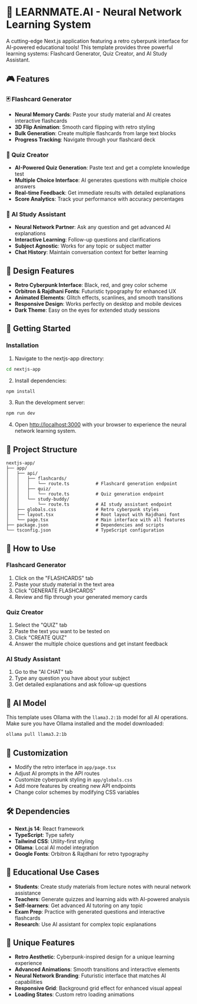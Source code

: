 # 🚀 LEARNMATE.AI - Neural Network Learning System

A cutting-edge Next.js application featuring a retro cyberpunk interface for AI-powered educational tools! This template provides three powerful learning systems: Flashcard Generator, Quiz Creator, and AI Study Assistant.

## 🎮 Features

### 🃏 Flashcard Generator
- **Neural Memory Cards**: Paste your study material and AI creates interactive flashcards
- **3D Flip Animation**: Smooth card flipping with retro styling
- **Bulk Generation**: Create multiple flashcards from large text blocks
- **Progress Tracking**: Navigate through your flashcard deck

### 📝 Quiz Creator  
- **AI-Powered Quiz Generation**: Paste text and get a complete knowledge test
- **Multiple Choice Interface**: AI generates questions with multiple choice answers
- **Real-time Feedback**: Get immediate results with detailed explanations
- **Score Analytics**: Track your performance with accuracy percentages

### 🤖 AI Study Assistant
- **Neural Network Partner**: Ask any question and get advanced AI explanations
- **Interactive Learning**: Follow-up questions and clarifications
- **Subject Agnostic**: Works for any topic or subject matter
- **Chat History**: Maintain conversation context for better learning

## 🎨 Design Features

- **Retro Cyberpunk Interface**: Black, red, and grey color scheme
- **Orbitron & Rajdhani Fonts**: Futuristic typography for enhanced UX
- **Animated Elements**: Glitch effects, scanlines, and smooth transitions
- **Responsive Design**: Works perfectly on desktop and mobile devices
- **Dark Theme**: Easy on the eyes for extended study sessions

## 🚀 Getting Started

### Installation

1. Navigate to the nextjs-app directory:
```bash
cd nextjs-app
```

2. Install dependencies:
```bash
npm install
```

3. Run the development server:
```bash
npm run dev
```

4. Open [http://localhost:3000](http://localhost:3000) with your browser to experience the neural network learning system.

## 📁 Project Structure

```
nextjs-app/
├── app/
│   ├── api/
│   │   ├── flashcards/
│   │   │   └── route.ts          # Flashcard generation endpoint
│   │   ├── quiz/
│   │   │   └── route.ts          # Quiz generation endpoint
│   │   └── study-buddy/
│   │       └── route.ts          # AI study assistant endpoint
│   ├── globals.css               # Retro cyberpunk styles
│   ├── layout.tsx                # Root layout with Rajdhani font
│   └── page.tsx                  # Main interface with all features
├── package.json                  # Dependencies and scripts
└── tsconfig.json                 # TypeScript configuration
```

## 🎯 How to Use

### Flashcard Generator
1. Click on the "FLASHCARDS" tab
2. Paste your study material in the text area
3. Click "GENERATE FLASHCARDS" 
4. Review and flip through your generated memory cards

### Quiz Creator
1. Select the "QUIZ" tab
2. Paste the text you want to be tested on
3. Click "CREATE QUIZ"
4. Answer the multiple choice questions and get instant feedback

### AI Study Assistant
1. Go to the "AI CHAT" tab
2. Type any question you have about your subject
3. Get detailed explanations and ask follow-up questions

## 🤖 AI Model

This template uses Ollama with the `llama3.2:1b` model for all AI operations. Make sure you have Ollama installed and the model downloaded:

```bash
ollama pull llama3.2:1b
```

## 🎨 Customization

- Modify the retro interface in `app/page.tsx`
- Adjust AI prompts in the API routes
- Customize cyberpunk styling in `app/globals.css`
- Add more features by creating new API endpoints
- Change color schemes by modifying CSS variables

## 🛠 Dependencies

- **Next.js 14**: React framework
- **TypeScript**: Type safety
- **Tailwind CSS**: Utility-first styling
- **Ollama**: Local AI model integration
- **Google Fonts**: Orbitron & Rajdhani for retro typography

## 📖 Educational Use Cases

- **Students**: Create study materials from lecture notes with neural network assistance
- **Teachers**: Generate quizzes and learning aids with AI-powered analysis
- **Self-learners**: Get advanced AI tutoring on any topic
- **Exam Prep**: Practice with generated questions and interactive flashcards
- **Research**: Use AI assistant for complex topic explanations

## 🌟 Unique Features

- **Retro Aesthetic**: Cyberpunk-inspired design for a unique learning experience
- **Advanced Animations**: Smooth transitions and interactive elements
- **Neural Network Branding**: Futuristic interface that matches AI capabilities
- **Responsive Grid**: Background grid effect for enhanced visual appeal
- **Loading States**: Custom retro loading animations